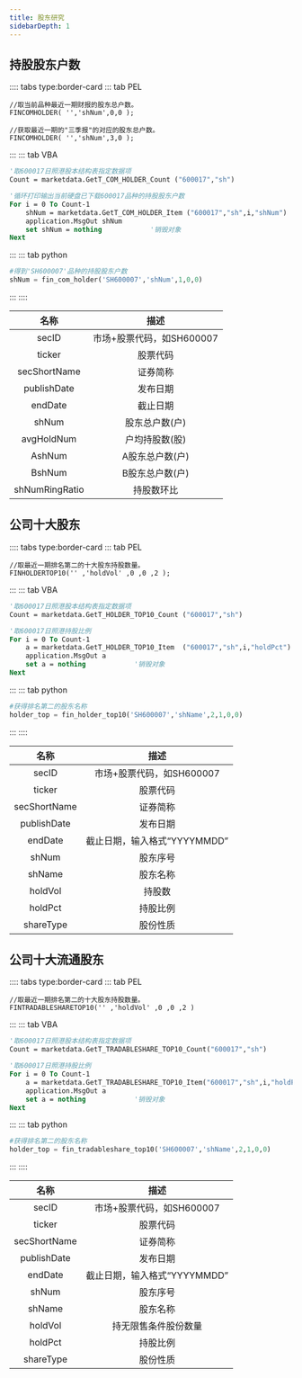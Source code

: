 ```yaml
---
title: 股东研究
sidebarDepth: 1
---
```


## 持股股东户数

:::: tabs type:border-card
::: tab PEL
```autoit
//取当前品种最近一期财报的股东总户数。
FINCOMHOLDER( '','shNum',0,0 );

//获取最近一期的"三季报"的对应的股东总户数。
FINCOMHOLDER( '','shNum',3,0 );
```
:::
::: tab VBA
```vb
'取600017日照港股本结构表指定数据项
Count = marketdata.GetT_COM_HOLDER_Count ("600017","sh")

'循环打印输出当前硬盘已下载600017品种的持股股东户数
For i = 0 To Count-1
    shNum = marketdata.GetT_COM_HOLDER_Item ("600017","sh",i,"shNum")
    application.MsgOut shNum 
    set shNum = nothing            '销毁对象 
Next
```
:::
::: tab python
```py
#得到'SH600007'品种的持股股东户数
shNum = fin_com_holder('SH600007','shNum',1,0,0)
```
:::
::::

|名称 | 描述 |
|:---------:|:----------:|
|	secID	|	市场+股票代码，如SH600007	|
|	ticker	|	股票代码	|
|	secShortName	|	证券简称	|
|	publishDate	|	发布日期	|
|	endDate	|	截止日期	|
|	shNum	|	股东总户数(户)	|
|	avgHoldNum	|	户均持股数(股)	|
|	AshNum	|	A股东总户数(户)	|
|	BshNum	|	B股东总户数(户)	|
|	shNumRingRatio	|	持股数环比	|

## 公司十大股东


:::: tabs type:border-card
::: tab PEL
```autoit
//取最近一期排名第二的十大股东持股数量。
FINHOLDERTOP10('' ,'holdVol' ,0 ,0 ,2 );
```
:::
::: tab VBA
```vb
'取600017日照港股本结构表指定数据项
Count = marketdata.GetT_HOLDER_TOP10_Count ("600017","sh")

'取600017日照港持股比例
For i = 0 To Count-1
    a = marketdata.GetT_HOLDER_TOP10_Item  ("600017","sh",i,"holdPct")
    application.MsgOut a
    set a = nothing            '销毁对象 
Next
```
:::
::: tab python
```py
#获得排名第二的股东名称
holder_top = fin_holder_top10('SH600007','shName',2,1,0,0)
```
:::
::::

|名称 | 描述 |
|:---------:|:----------:|
|	secID	|	市场+股票代码，如SH600007	|
|	ticker	|	股票代码	|
|	secShortName	|	证券简称	|
|	publishDate	|	发布日期	|
|	endDate	|	截止日期，输入格式“YYYYMMDD”	|
|	shNum	|	股东序号	|
|	shName	|	股东名称	|
|	holdVol	|	持股数	|
|	holdPct	|	持股比例	|
|	shareType	|	股份性质	|

## 公司十大流通股东

:::: tabs type:border-card
::: tab PEL
```autoit
//取最近一期排名第二的十大股东持股数量。
FINTRADABLESHARETOP10('' ,'holdVol' ,0 ,0 ,2 )
```
:::
::: tab VBA
```vb
'取600017日照港股本结构表指定数据项
Count = marketdata.GetT_TRADABLESHARE_TOP10_Count("600017","sh")

'取600017日照港持股比例
For i = 0 To Count-1
    a = marketdata.GetT_TRADABLESHARE_TOP10_Item("600017","sh",i,"holdPct")
    application.MsgOut a
    set a = nothing            '销毁对象 
Next
```
:::
::: tab python
```py
#获得排名第二的股东名称
holder_top = fin_tradableshare_top10('SH600007','shName',2,1,0,0)
```
:::
::::

|名称 | 描述 |
|:---------:|:----------:|
|	secID	|	市场+股票代码，如SH600007	|
|	ticker	|	股票代码	|
|	secShortName	|	证券简称	|
|	publishDate	|	发布日期	|
|	endDate	|	截止日期，输入格式“YYYYMMDD”	|
|	shNum	|	股东序号	|
|	shName	|	股东名称	|
|	holdVol	|	持无限售条件股份数量	|
|	holdPct	|	持股比例	|
|	shareType	|	股份性质	|


